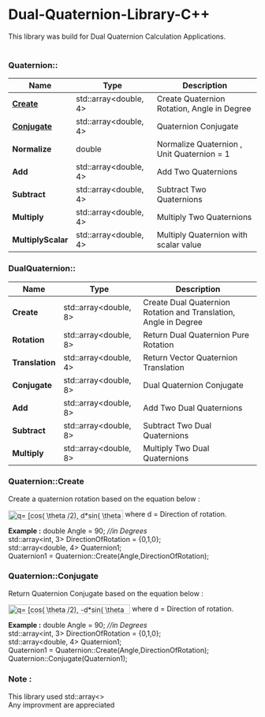 # Dual-Quaternion-Library-C++

This library was build for Dual Quaternion Calculation Applications. <br><br>

### Quaternion::

| Name | Type | Description |
| --- | --- | --- |
| [**Create**](#quaternioncreate) | std::array<double, 4> | Create Quaternion Rotation, Angle in Degree |
| [**Conjugate**](#quaternionconjugate) | std::array<double, 4> | Quaternion Conjugate |
| **Normalize** | double | Normalize Quaternion , Unit Quaternion = 1 |
| **Add** | std::array<double, 4> | Add Two Quaternions |
| **Subtract** | std::array<double, 4> | Subtract Two Quaternions |
| **Multiply** | std::array<double, 4> | Multiply Two Quaternions |
| **MultiplyScalar** | std::array<double, 4> | Multiply Quaternion with scalar value |



### DualQuaternion::

| Name | Type | Description |
| --- | --- | --- |
| **Create** | std::array<double, 8> | Create Dual Quaternion Rotation and Translation, Angle in Degree |
| **Rotation** | std::array<double, 8> | Return Dual Quaternion Pure Rotation |
| **Translation** | std::array<double, 4> | Return Vector Quaternion Translation |
| **Conjugate** | std::array<double, 8> | Dual Quaternion Conjugate |
| **Add** | std::array<double, 8> | Add Two Dual Quaternions |
| **Subtract** | std::array<double, 8> | Subtract Two Dual Quaternions |
| **Multiply** | std::array<double, 8> | Multiply Two Dual Quaternions |


### Quaternion::Create
Create a quaternion rotation based on the equation below :

<img src="http://www.sciweavers.org/tex2img.php?eq=q%3D%20%5Bcos%28%20%5Ctheta%20%2F2%29%2C%20d%2Asin%28%20%5Ctheta%20%2F2%29%5D&bc=White&fc=Black&im=jpg&fs=12&ff=arev&edit=0" align="center" border="0" alt="q= [cos( \theta /2), d*sin( \theta /2)]" width="233" height="19" />
where d = Direction of rotation. <br>

**Example :**
double Angle = 90; *//in Degrees*<br>
std::array<int, 3> DirectionOfRotation = {0,1,0};<br>
std::array<double, 4> Quaternion1; <br>
Quaternion1 = Quaternion::Create(Angle,DirectionOfRotation);


### Quaternion::Conjugate
Return Quaternion Conjugate based on the equation below :

<img src="http://www.sciweavers.org/tex2img.php?eq=q%3D%20%5Bcos%28%20%5Ctheta%20%2F2%29%2C%20-d%2Asin%28%20%5Ctheta%20%2F2%29%5D&bc=White&fc=Black&im=jpg&fs=12&ff=arev&edit=0" align="center" border="0" alt="q= [cos( \theta /2), -d*sin( \theta /2)]" width="247" height="19" />
where d = Direction of rotation. <br>

**Example :**
double Angle = 90; *//in Degrees*<br>
std::array<int, 3> DirectionOfRotation = {0,1,0};<br>
std::array<double, 4> Quaternion1; <br>
Quaternion1 = Quaternion::Create(Angle,DirectionOfRotation);<br>
Quaternion::Conjugate(Quaternion1);


### Note : 
This library used std::array<> <br>
Any improvment are appreciated
